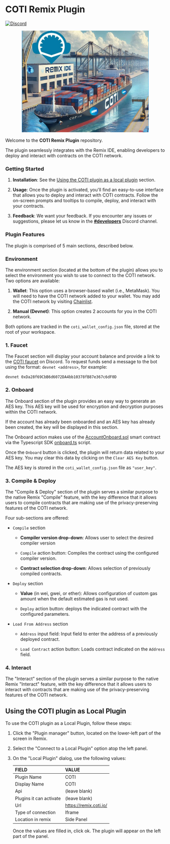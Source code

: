 # COTI Remix Plugin

[![Discord](https://img.shields.io/discord/386571547508473876?label=Discord)](https://discord.gg/YdTB3P5P)

<p align="center">
  <img src="remix_plugin_cover.jpg" style="width:400px" />
</p>

Welcome to the **COTI Remix Plugin** repository.

The plugin seamlessly integrates with the Remix IDE, enabling developers to deploy and interact with contracts on the COTI network.

### Getting Started

1. **Installation**: See the [Using the COTI plugin as a local plugin](https://github.com/coti-io/coti-remix-plugin?tab=readme-ov-file#using-the-coti-plugin-as-local-plugin) section.

[//]: <Simply [open Remix](https://remix.ethereum.org/) and click the `Plugin Manager` icon on the lower-left part of the screen. Type "COTI" on the searchbox, once the plugin is visible, click "Activate".>

[//]: <For an even simpler, one-click installation, use [this direct link](TBD) and get going.>

2. **Usage**: Once the plugin is activated, you'll find an easy-to-use interface that allows you to deploy and interact with COTI contracts. Follow the on-screen prompts and tooltips to compile, deploy, and interact with your contracts.

3. **Feedback**: We want your feedback. If you encounter any issues or suggestions, please let us know in the **[#developers](https://discord.gg/YdTB3P5P)** Discord channel.

### Plugin Features

The plugin is comprised of 5 main sections, described below.

### Environment

The environment section (located at the bottom of the plugin) allows you to select the environment you wish to use to connect to the COTI network. Two options are available:

1. **Wallet**: This option uses a browser-based wallet (i.e., MetaMask). You will need to have the COTI network added to your wallet. You may add the COTI network by visiting [Chainlist](https://chainlist.org/chain/13068200).

2. **Manual (Devnet)**: This option creates 2 accounts for you in the COTI network. 

Both options are tracked in the `coti_wallet_config.json` file, stored at the root of your workspace.

### 1. Faucet

The Faucet section will display your account balance and provide a link to the [COTI faucet](https://faucet.coti.io) on Discord. To request funds send a message to the bot using the format: `devnet <address>`, for example:

    devnet 0xDa28f69CbB6d6072DA4bb10378fB87e367c6dF0D

### 2. Onboard

The Onboard section of the plugin provides an easy way to generate an AES key. This AES key will be used for encryption and decryption purposes within the COTI network.

If the account has already been onboarded and an AES key has already been created, the key will be displayed in this section.

The Onboard action makes use of the [AccountOnboard.sol](https://github.com/coti-io/confidentiality-contracts/blob/main/contracts/AccountOnboard/AccountOnboard.sol) smart contract via the Typescript SDK [onboard.ts](https://github.com/coti-io/coti-sdk-typescript/blob/main/src/account/onboard.ts) script.

Once the `Onboard` button is clicked, the plugin will return data related to your AES key. You may clear this data by clicking on the `Clear AES Key` button.

The AES key is stored in the `coti_wallet_config.json` file as `"user_key"`.

### 3. Compile & Deploy

The "Compile & Deploy" section of the plugin serves a similar purpose to the native Remix "Compile" feature, with the key difference that it allows users to compile contracts that are making use of the privacy-preserving features of the COTI network.

Four sub-sections are offered:

- `Compile` section

    - **Compiler version drop-down**: Allows user to select the desired compiler version

    - `Compile` action button: Compiles the contract using the configured compiler version.

    - **Contract selection drop-down**: Allows selection of previously compiled contracts.

- `Deploy` section

    - **Value** (in wei, gwei, or ether): Allows configuration of custom gas amount when the default estimated gas is not used.

    - `Deploy` action button: deploys the indicated contract with the configured parameters.

- `Load From Address` section

    - `Address` input field: Input field to enter the address of a previously deployed contract.

    - `Load Contract` action button: Loads contract indicated on the `Address` field.

### 4. Interact

The "Interact" section of the plugin serves a similar purpose to the native Remix "Interact" feature, with the key difference that it allows users to interact with contracts that are making use of the privacy-preserving features of the COTI network.

## Using the COTI plugin as Local Plugin

To use the COTI plugin as a Local Plugin, follow these steps:

1. Click the "Plugin manager" button, located on the lower-left part of the screen in Remix.

2. Select the "Connect to a Local Plugin" option atop the left panel.

3. On the "Local Plugin" dialog, use the following values:

    | FIELD                   | VALUE                  |
    |-------------------------|------------------------|
    | Plugin Name             | COTI                   |
    | Display Name            | COTI                   |
    | Api                     | (leave blank)          |
    | Plugins it can activate | (leave blank)          |
    | Url                     | https://remix.coti.io/ |
    | Type of connection      | Iframe                 |
    | Location in remix       | Side Panel             |

    Once the values are filled in, click ok. The plugin will appear on the left part of the panel.
